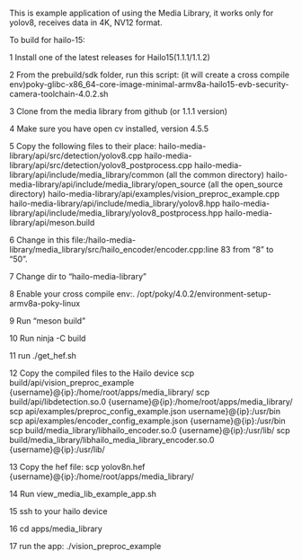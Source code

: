 This is example application of using the Media Library, it works only for yolov8, receives data in 4K, NV12 format.

To build for hailo-15:

1 Install one of the latest releases for Hailo15(1.1.1/1.1.2)

2 From the prebuild/sdk folder, run this script: (it will create a cross compile env)poky-glibc-x86_64-core-image-minimal-armv8a-hailo15-evb-security-camera-toolchain-4.0.2.sh 

3 Clone from the media library from github   (or 1.1.1 version)

4 Make sure you have open cv installed, version 4.5.5

5 Copy the following files to their place:
hailo-media-library/api/src/detection/yolov8.cpp
hailo-media-library/api/src/detection/yolov8_postprocess.cpp
hailo-media-library/api/include/media_library/common (all the common directory)
hailo-media-library/api/include/media_library/open_source (all the open_source directory)
hailo-media-library/api/examples/vision_preproc_example.cpp
hailo-media-library/api/include/media_library/yolov8.hpp
hailo-media-library/api/include/media_library/yolov8_postprocess.hpp
hailo-media-library/api/meson.build

6 Change in this file:/hailo-media-library/media_library/src/hailo_encoder/encoder.cpp:line 83 from “8” to “50”.

7 Change dir to  “hailo-media-library”

8 Enable your cross compile env:. /opt/poky/4.0.2/environment-setup-armv8a-poky-linux 

9 Run “meson build”

10 Run ninja -C build

11 run ./get_hef.sh

12 Copy the compiled files to the Hailo device
scp build/api/vision_preproc_example {username}@{ip}:/home/root/apps/media_library/
scp build/api/libdetection.so.0 {username}@{ip}:/home/root/apps/media_library/
scp api/examples/preproc_config_example.json username}@{ip}:/usr/bin
scp api/examples/encoder_config_example.json {username}@{ip}:/usr/bin
scp build/media_library/libhailo_encoder.so.0 {username}@{ip}:/usr/lib/
scp build/media_library/libhailo_media_library_encoder.so.0 {username}@{ip}:/usr/lib/

13 Copy the hef file:
scp yolov8n.hef {username}@{ip}:/home/root/apps/media_library/

14 Run view_media_lib_example_app.sh

15 ssh to your hailo device

16 cd apps/media_library

17 run the app:
./vision_preproc_example
